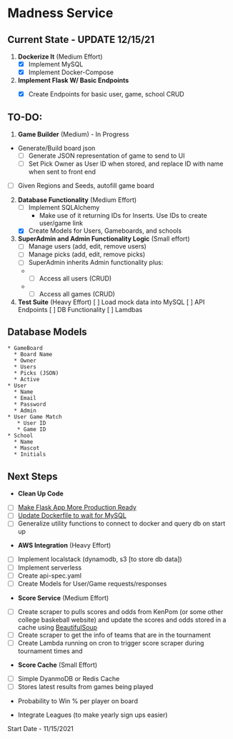 # Madness Service

## Current State - UPDATE 12/15/21
1. **Dockerize It** (Medium Effort) 
   - [x] Implement MySQL
   - [x] Implement Docker-Compose
2. **Implement Flask W/ Basic Endpoints** 
   - [x] Create Endpoints for basic user, game, school CRUD


## TO-DO:
1. **Game Builder** (Medium) - In Progress
  * Generate/Build board json
	- [ ] Generate JSON representation of game to send to UI
	- [ ] Set Pick Owner as User ID when stored, and replace ID with name when sent to front end
   - [ ] Given Regions and Seeds, autofill game board

2. **Database Functionality** (Medium Effort) 
   - [ ] Implement SQLAlchemy
     - Make use of it returning IDs for Inserts. Use IDs to create user/game link
   - [x] Create Models for Users, Gameboards, and schools

3. **SuperAdmin and Admin Functionality Logic** (Small effort)
   - [ ] Manage users (add, edit, remove users)
   - [ ] Manage picks (add, edit, remove picks)
   - [ ] SuperAdmin inherits Admin functionality plus:
   *  - [ ] Access all users (CRUD)
   *  - [ ] Access all games (CRUD)

4. **Test Suite** (Heavy Effort)
   [ ] Load mock data into MySQL
   [ ] API Endpoints
   [ ] DB Functionality
   [ ] Lamdbas


##  Database Models
```
* GameBoard
  * Board Name
  * Owner
  * Users
  * Picks (JSON)
  * Active
* User
  * Name
  * Email
  * Password
  * Admin
* User Game Match
   * User ID
   * Game ID
* School
  * Name
  * Mascot
  * Initials
```

## Next Steps
* **Clean Up Code**
 - [ ] [Make Flask App More Production Ready](https://mark.douthwaite.io/getting-production-ready-a-minimal-flask-app/)
 - [ ] [Update Dockerfile to wait for MySQL](https://www.datanovia.com/en/lessons/docker-compose-wait-for-container-using-wait-tool/docker-compose-wait-for-mysql-container-to-be-ready/)
 - [ ] Generalize utility functions to connect to docker and query db on start up

* **AWS Integration** (Heavy Effort)
- [ ] Implement localstack (dynamodb, s3 [to store db data])
- [ ] Implement serverless
- [ ] Create api-spec.yaml
- [ ] Create Models for User/Game requests/responses

* **Score Service** (Medium Effort) 
 - [ ] Create scraper to pulls scores and odds from KenPom (or some other college baskeball website) and update the scores and odds stored in a cache using [BeautifulSoup](https://www.crummy.com/software/BeautifulSoup/bs4/doc/)
 - [ ] Create scraper to get the info of teams that are in the tournament 
 - [ ] Create Lambda running on cron to trigger score scraper during tournament times and 
    
* **Score Cache** (Small Effort)
 - [ ] Simple DyanmoDB or Redis Cache
 - [ ] Stores latest results from games being played

* Probability to Win % per player on board

* Integrate Leagues (to make yearly sign ups easier)
  

Start Date - 11/15/2021